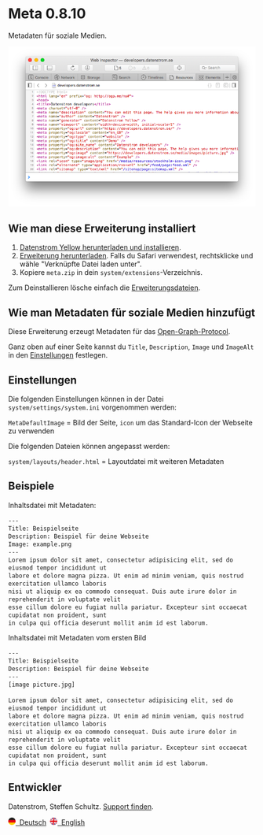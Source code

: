 Meta 0.8.10
===========
Metadaten für soziale Medien.

<p align="center"><img src="meta-screenshot.png?raw=true" alt="Bildschirmfoto"></p>

## Wie man diese Erweiterung installiert

1. [Datenstrom Yellow herunterladen und installieren](https://github.com/datenstrom/yellow/).
2. [Erweiterung herunterladen](https://github.com/datenstrom/yellow-extensions/raw/master/zip/meta.zip). Falls du Safari verwendest, rechtsklicke und wähle "Verknüpfte Datei laden unter".
3. Kopiere `meta.zip` in dein `system/extensions`-Verzeichnis.

Zum Deinstallieren lösche einfach die [Erweiterungsdateien](extension.ini).

## Wie man Metadaten für soziale Medien hinzufügt

Diese Erweiterung erzeugt Metadaten für das [Open-Graph-Protocol](http://ogp.me/). 

Ganz oben auf einer Seite kannst du `Title`, `Description`, `Image` und `ImageAlt`  in den [Einstellungen](https://github.com/datenstrom/yellow-extensions/tree/master/features/core/README-de.md#einstellungen) festlegen.

## Einstellungen

Die folgenden Einstellungen können in der Datei `system/settings/system.ini` vorgenommen werden:

`MetaDefaultImage` = Bild der Seite, `icon` um das Standard-Icon der Webseite zu verwenden  

Die folgenden Dateien können angepasst werden:

`system/layouts/header.html` = Layoutdatei mit weiteren Metadaten

## Beispiele

Inhaltsdatei mit Metadaten:

    ---
    Title: Beispielseite
    Description: Beispiel für deine Webseite
    Image: example.png
    ---
    Lorem ipsum dolor sit amet, consectetur adipisicing elit, sed do eiusmod tempor incididunt ut 
    labore et dolore magna pizza. Ut enim ad minim veniam, quis nostrud exercitation ullamco laboris 
    nisi ut aliquip ex ea commodo consequat. Duis aute irure dolor in reprehenderit in voluptate velit 
    esse cillum dolore eu fugiat nulla pariatur. Excepteur sint occaecat cupidatat non proident, sunt 
    in culpa qui officia deserunt mollit anim id est laborum.

Inhaltsdatei mit Metadaten vom ersten Bild

    ---
    Title: Beispielseite
    Description: Beispiel für deine Webseite
    ---
    [image picture.jpg]

    Lorem ipsum dolor sit amet, consectetur adipisicing elit, sed do eiusmod tempor incididunt ut 
    labore et dolore magna pizza. Ut enim ad minim veniam, quis nostrud exercitation ullamco laboris 
    nisi ut aliquip ex ea commodo consequat. Duis aute irure dolor in reprehenderit in voluptate velit 
    esse cillum dolore eu fugiat nulla pariatur. Excepteur sint occaecat cupidatat non proident, sunt 
    in culpa qui officia deserunt mollit anim id est laborum.

## Entwickler

Datenstrom, Steffen Schultz. [Support finden](https://extensions.datenstrom.se/de/help/).

<p>
<a href="README-de.md"><img src="https://raw.githubusercontent.com/datenstrom/yellow-extensions/master/features/help/language-de.png" width="15" height="15" alt="Deutsch">&nbsp; Deutsch</a>&nbsp;
<a href="README.md"><img src="https://raw.githubusercontent.com/datenstrom/yellow-extensions/master/features/help/language-en.png" width="15" height="15" alt="English">&nbsp; English</a>&nbsp;
</p>

